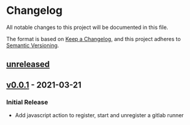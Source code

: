 # Changelog

All notable changes to this project will be documented in this file.

The format is based on [Keep a Changelog](https://keepachangelog.com/en/1.0.0/),
and this project adheres to [Semantic Versioning](https://semver.org/spec/v2.0.0.html).

## [unreleased]

## [v0.0.1] - 2021-03-21
### Initial Release
- Add javascript action to register, start and unregister a gitlab runner

[unreleased]: https://github.com/edersonbrilhante/vilicus/compare/v0.0.1...HEAD
[v0.0.1]: https://github.com/edersonbrilhante/vilicus/releases/tag/v0.0.1